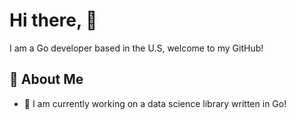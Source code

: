 # Hi there, 👋

I am a Go developer based in the U.S, welcome to my GitHub!

## 🚀 About Me
- 🔭 I am currently working on a data science library written in Go!
